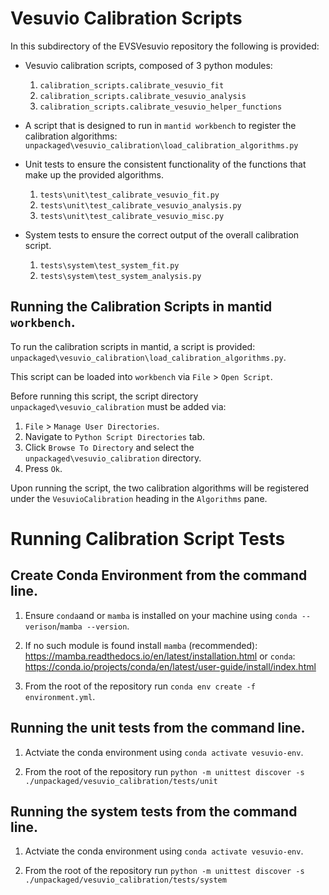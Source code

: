# Vesuvio Calibration Scripts

In this subdirectory of the EVSVesuvio repository the following is provided:
- Vesuvio calibration scripts, composed of 3 python modules:
    1. `calibration_scripts.calibrate_vesuvio_fit`
    2. `calibration_scripts.calibrate_vesuvio_analysis`
    3. `calibration_scripts.calibrate_vesuvio_helper_functions`

- A script that is designed to run in `mantid workbench` to register the calibration algorithms:
    `unpackaged\vesuvio_calibration\load_calibration_algorithms.py`

- Unit tests to ensure the consistent functionality of the functions that make up the provided algorithms.
    1. `tests\unit\test_calibrate_vesuvio_fit.py`
    2. `tests\unit\test_calibrate_vesuvio_analysis.py`
    3. `tests\unit\test_calibrate_vesuvio_misc.py`

- System tests to ensure the correct output of the overall calibration script.
    1. `tests\system\test_system_fit.py`
    2. `tests\system\test_system_analysis.py`

## Running the Calibration Scripts in mantid `workbench`.

To run the calibration scripts in mantid, a script is provided: `unpackaged\vesuvio_calibration\load_calibration_algorithms.py`.

This script can be loaded into `workbench` via `File` > `Open Script`.

Before running this script, the script directory `unpackaged\vesuvio_calibration` must be added via:
1. `File` > `Manage User Directories`.
2. Navigate to `Python Script Directories` tab.
3. Click `Browse To Directory` and select the `unpackaged\vesuvio_calibration` directory.
4. Press `Ok`.

Upon running the script, the two calibration algorithms will be registered under the `VesuvioCalibration` heading in the `Algorithms` pane.


# Running Calibration Script Tests

## Create Conda Environment from the command line.

1. Ensure `conda`and or `mamba` is installed on your machine using `conda --verison`/`mamba --version`.

2. If no such module is found install `mamba` (recommended): https://mamba.readthedocs.io/en/latest/installation.html or `conda`: https://conda.io/projects/conda/en/latest/user-guide/install/index.html

3. From the root of the repository run `conda env create -f environment.yml`.

## Running the unit tests from the command line.

1. Actviate the conda environment using `conda activate vesuvio-env`.

2. From the root of the repository run `python -m unittest discover -s ./unpackaged/vesuvio_calibration/tests/unit`

## Running the system tests from the command line.

1. Actviate the conda environment using `conda activate vesuvio-env`.

2. From the root of the repository run `python -m unittest discover -s ./unpackaged/vesuvio_calibration/tests/system`
